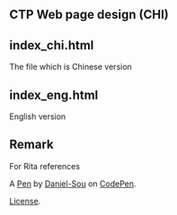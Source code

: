 CTP Web page design (CHI)
-------------------------

## index_chi.html

The file which is Chinese version

## index_eng.html

English version

## Remark
For Rita references

A [Pen](https://codepen.io/daniel-sou/pen/wQpXWa) by [Daniel-Sou](https://codepen.io/daniel-sou) on [CodePen](https://codepen.io).

[License](https://codepen.io/daniel-sou/pen/wQpXWa/license).